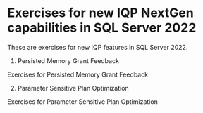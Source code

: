 # Exercises for new IQP NextGen capabilities in SQL Server 2022

These are exercises for new IQP features in SQL Server 2022.

1. Persisted Memory Grant Feedback

Exercises for Persisted Memory Grant Feedback

2. Parameter Sensitive Plan Optimization

Exercises for Parameter Sensitive Plan Optimization
